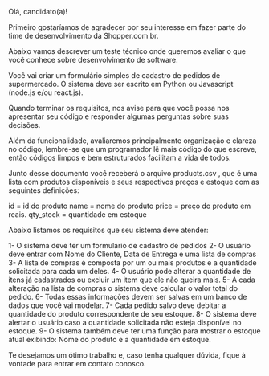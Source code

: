Olá, candidato(a)!

Primeiro gostaríamos de agradecer por seu interesse em fazer parte do time de desenvolvimento da Shopper.com.br.

Abaixo vamos descrever um teste técnico onde queremos avaliar o que você conhece sobre desenvolvimento de software.

Você vai criar um formulário simples de cadastro de pedidos de supermercado. O sistema deve ser escrito em Python ou Javascript (node.js e/ou react.js).

Quando terminar os requisitos, nos avise para que você possa nos apresentar seu código e responder algumas perguntas sobre suas decisões.

Além da funcionalidade, avaliaremos principalmente organização e clareza no código, lembre-se que um programador lê mais código do que escreve, então códigos limpos e bem estruturados facilitam a vida de todos.

Junto desse documento você receberá o arquivo products.csv , que é uma lista com produtos disponíveis e seus respectivos preços e estoque com as seguintes definições:

id = id do produto
name = nome do produto
price = preço do produto em reais.
qty_stock = quantidade em estoque

Abaixo listamos os requisitos que seu sistema deve atender:

1- O sistema deve ter um formulário de cadastro de pedidos
2- O usuário deve entrar com Nome do Cliente, Data de Entrega e uma lista de compras
3- A lista de compras é composta por um ou mais produtos e a quantidade solicitada para cada um deles.
4- O usuário pode alterar a quantidade de itens já cadastrados ou excluir um item que ele não queira mais.
5- A cada alteração na lista de compras o sistema deve calcular o valor total do pedido.
6- Todas essas informações devem ser salvas em um banco de dados que você vai modelar.
7- Cada pedido salvo deve debitar a quantidade do produto correspondente de seu estoque.
8- O sistema deve alertar o usuário caso a quantidade solicitada não esteja disponível no estoque.
9- O sistema também deve ter uma função para mostrar o estoque atual exibindo: Nome do produto e a quantidade em estoque.

Te desejamos um ótimo trabalho e, caso tenha qualquer dúvida, fique à vontade para entrar em contato conosco.